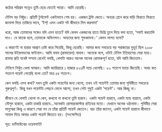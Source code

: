 কঠোর পরিশ্রম সত্ত্বেও তুমি হেরে যেতেই পারো। আমি হেরেছি।

টেনিস বড় নিষ্ঠুর। প্রতিটি টুর্নামেন্ট একইভাবে শেষ হয়। একজন ট্রফি জেতে। অন্যরা প্লেনে করে বাড়ি ফিরতে ফিরতে জানালা দিয়ে তাকিয়ে ভাবে, ‘ইশ্‌! এমন একটা শট কীভাবে মিস করলাম!’

ধরো, আজ তোমাদের সঙ্গেও যদি এমন হতো? যদি কেবল একজনের হাতে ডিগ্রি তুলে ‍দিয়ে বলা হতো, ‘সবাই করতালি দাও। যে স্নাতক হলে, তোমাকে অভিনন্দন। অন্যদের জন্য শুভকামনা।’ কেমন লাগত বলো?

এ কারণেই না হারার আপ্রাণ চেষ্টা করে গিয়েছি, কিন্তু হেরেছি। আমার জন্য সবচেয়ে বড় পরাজয়ের মুহূর্ত ছিল ২০০৮ সালের উইম্বলডনের ফাইনাল। আমি বনাম (রাফায়েল) নাদাল। অনেকে বলে, ওটাই টেনিস ইতিহাসের সেরা ম্যাচ। রাফার প্রতি যথেষ্ট সম্মান রেখেই বলছি, খেলাটা আরও অনেক অনেক রোমাঞ্চপূর্ণ হতো, যদি আমি জিততাম।

টেনিসে নিখুঁত খেলা অসম্ভব। আমি ক্যারিয়ারে ১ হাজার ৫২৬টি ম্যাচ খেলেছি। ৮০ শতাংশ ম্যাচে জিতেছি। অথচ কত শতাংশ পয়েন্ট পেয়েছি বলো তো? মাত্র ৫৪ শতাংশ।

কেন বলছি এসব কথা? যখন তুমি একটা পয়েন্টের জন্য খেলো, তখন ওই পয়েন্টই তোমার জন্য পৃথিবীতে সবচেয়ে গুরুত্বপূর্ণ। কিন্তু যখন পয়েন্টটা পেছনে ফেলে আসো, তখন সেটা শুধুই একটা ‘পয়েন্ট’। আর কিচ্ছু না।

জীবনে যে খেলাই খেলো না কেন, কখনো না কখনো তুমি হারবে। একটা পয়েন্ট হারাবে, একটা ম্যাচ হারাবে, একটা মৌসুম হারাবে, একটা চাকরি হারাবে...অনেকটা রোলারকোস্টার রাইডের মতো। যেখানে অনেক ওঠানামা। পৃথিবীর সেরা মানুষেরা কিন্তু এ কারণে সেরা নন যে তাঁরা প্রতিটি পয়েন্ট জেতেন। বরং তাঁরা জানেন, একটা পয়েন্ট হারালে কীভাবে সামাল দিয়ে আবার একটা পয়েন্ট জিততে হয়। (সংক্ষেপিত)

সূত্র: ডার্টমাউথের ওয়েবসাইট
